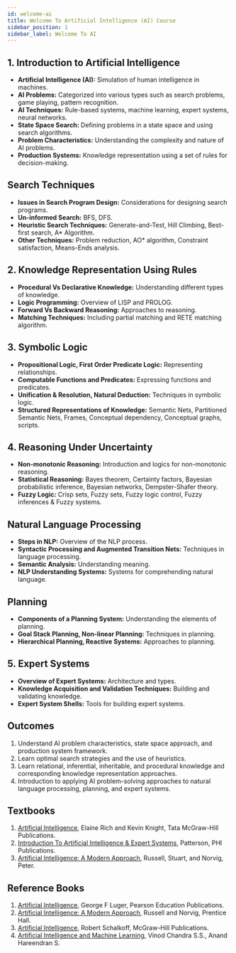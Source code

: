 ```yaml
---
id: welcome-ai
title: Welcome To Artificial Intelligence (AI) Course
sidebar_position: 1
sidebar_label: Welcome To AI
---
```


## 1. Introduction to Artificial Intelligence
- **Artificial Intelligence (AI):** Simulation of human intelligence in machines.
- **AI Problems:** Categorized into various types such as search problems, game playing, pattern recognition.
- **AI Techniques:** Rule-based systems, machine learning, expert systems, neural networks.
- **State Space Search:** Defining problems in a state space and using search algorithms.
- **Problem Characteristics:** Understanding the complexity and nature of AI problems.
- **Production Systems:** Knowledge representation using a set of rules for decision-making.

## Search Techniques
- **Issues in Search Program Design:** Considerations for designing search programs.
- **Un-informed Search:** BFS, DFS.
- **Heuristic Search Techniques:** Generate-and-Test, Hill Climbing, Best-first search, A* Algorithm.
- **Other Techniques:** Problem reduction, AO* algorithm, Constraint satisfaction, Means-Ends analysis.

## 2. Knowledge Representation Using Rules
- **Procedural Vs Declarative Knowledge:** Understanding different types of knowledge.
- **Logic Programming:** Overview of LISP and PROLOG.
- **Forward Vs Backward Reasoning:** Approaches to reasoning.
- **Matching Techniques:** Including partial matching and RETE matching algorithm.

## 3. Symbolic Logic
- **Propositional Logic, First Order Predicate Logic:** Representing relationships.
- **Computable Functions and Predicates:** Expressing functions and predicates.
- **Unification & Resolution, Natural Deduction:** Techniques in symbolic logic.
- **Structured Representations of Knowledge:** Semantic Nets, Partitioned Semantic Nets, Frames, Conceptual dependency, Conceptual graphs, scripts.

## 4. Reasoning Under Uncertainty
- **Non-monotonic Reasoning:** Introduction and logics for non-monotonic reasoning.
- **Statistical Reasoning:** Bayes theorem, Certainty factors, Bayesian probabilistic inference, Bayesian networks, Dempster-Shafer theory.
- **Fuzzy Logic:** Crisp sets, Fuzzy sets, Fuzzy logic control, Fuzzy inferences & Fuzzy systems.

## Natural Language Processing
- **Steps in NLP:** Overview of the NLP process.
- **Syntactic Processing and Augmented Transition Nets:** Techniques in language processing.
- **Semantic Analysis:** Understanding meaning.
- **NLP Understanding Systems:** Systems for comprehending natural language.

## Planning
- **Components of a Planning System:** Understanding the elements of planning.
- **Goal Stack Planning, Non-linear Planning:** Techniques in planning.
- **Hierarchical Planning, Reactive Systems:** Approaches to planning.

## 5. Expert Systems
- **Overview of Expert Systems:** Architecture and types.
- **Knowledge Acquisition and Validation Techniques:** Building and validating knowledge.
- **Expert System Shells:** Tools for building expert systems.

## Outcomes
1. Understand AI problem characteristics, state space approach, and production system framework.
2. Learn optimal search strategies and the use of heuristics.
3. Learn relational, inferential, inheritable, and procedural knowledge and corresponding knowledge representation approaches.
4. Introduction to applying AI problem-solving approaches to natural language processing, planning, and expert systems.

## Textbooks
1. [Artificial Intelligence](/), Elaine Rich and Kevin Knight, Tata McGraw-Hill Publications.
2. [Introduction To Artificial Intelligence & Expert Systems](/), Patterson, PHI Publications.
3. [Artificial Intelligence: A Modern Approach](/), Russell, Stuart, and Norvig, Peter.

## Reference Books
1. [Artificial Intelligence](/), George F Luger, Pearson Education Publications.
2. [Artificial Intelligence: A Modern Approach](/), Russell and Norvig, Prentice Hall.
3. [Artificial Intelligence](/), Robert Schalkoff, McGraw-Hill Publications.
4. [Artificial Intelligence and Machine Learning](/), Vinod Chandra S.S., Anand Hareendran S.
